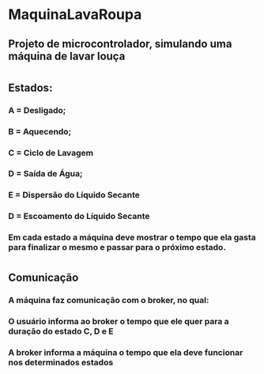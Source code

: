 # MaquinaLavaRoupa

## Projeto de microcontrolador, simulando uma máquina de lavar louça

#
## Estados:
### A = Desligado;
### B = Aquecendo;
### C = Ciclo de Lavagem
### D = Saída de Água;
### E = Dispersão do Líquido Secante
### D = Escoamento do Líquido Secante

### Em cada estado a máquina deve mostrar o tempo que ela gasta para finalizar o mesmo e passar para o próximo estado.

#
## Comunicação

### A máquina faz comunicação com o broker, no qual:
### O usuário informa ao broker o tempo que ele quer para a duração do estado C, D e E
### A broker informa a máquina o tempo que ela deve funcionar nos determinados estados
